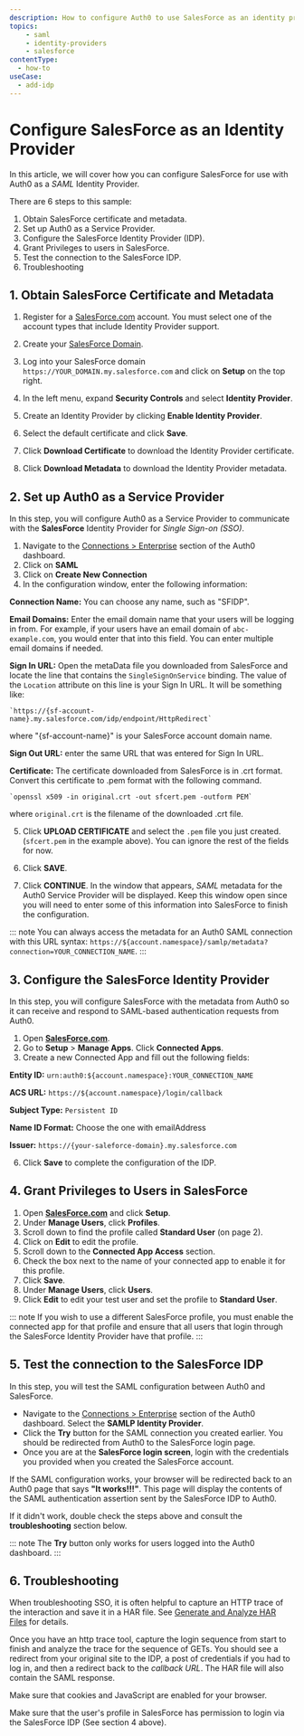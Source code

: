 ```yaml
---
description: How to configure Auth0 to use SalesForce as an identity provider.
topics:
    - saml
    - identity-providers
    - salesforce
contentType:
  - how-to
useCase:
  - add-idp
---
```


# Configure SalesForce as an Identity Provider

In this article, we will cover how you can configure SalesForce for use with Auth0 as a <dfn data-key="security-assertion-markup-language">SAML</dfn> Identity Provider.

There are 6 steps to this sample:

1. Obtain SalesForce certificate and metadata.
2. Set up Auth0 as a Service Provider.
3. Configure the SalesForce Identity Provider (IDP).
4. Grant Privileges to users in SalesForce.
5. Test the connection to the SalesForce IDP.
6. Troubleshooting

## 1. Obtain SalesForce Certificate and Metadata

1. Register for a [SalesForce.com](http://SalesForce.com) account. You must select one of the account types that include Identity Provider support.
2. Create your [SalesForce Domain](https://help.salesforce.com/apex/HTViewHelpDoc?id=domain_name_setup.htm&language=en_US).
2. Log into your SalesForce domain `https://YOUR_DOMAIN.my.salesforce.com` and click on **Setup** on the top right.
4. In the left menu, expand **Security Controls** and select **Identity Provider**.

5. Create an Identity Provider by clicking **Enable Identity Provider**.

6. Select the default certificate and click **Save**.

7. Click **Download Certificate** to download the Identity Provider certificate.

8. Click **Download Metadata** to download the Identity Provider metadata.

## 2. Set up Auth0 as a Service Provider

In this step, you will configure Auth0 as a Service Provider to communicate with the **SalesForce** Identity Provider for <dfn data-key="single-sign-on">Single Sign-on (SSO)</dfn>.

1. Navigate to the [Connections > Enterprise](${manage_url}/#/connections/enterprise) section of the Auth0 dashboard.
2. Click on **SAML**
3. Click on **Create New Connection**
4. In the configuration window, enter the following information:

  **Connection Name:** You can choose any name, such as "SFIDP".

  **Email Domains:** Enter the email domain name that your users will be logging in from. For example, if your users have an email domain of `abc-example.com`, you would enter that into this field. You can enter multiple email domains if needed.

  **Sign In URL:** Open the metaData file you downloaded from SalesForce and locate the line that contains the `SingleSignOnService` binding. The value of the `Location` attribute on this line is your Sign In URL. It will be something like:

    `https://{sf-account-name}.my.salesforce.com/idp/endpoint/HttpRedirect`

  where "{sf-account-name}" is your SalesForce account domain name.

  **Sign Out URL:** enter the same URL that was entered for Sign In URL.

  **Certificate:**  The certificate downloaded from SalesForce is in .crt format. Convert this certificate to .pem format with the following command.

    `openssl x509 -in original.crt -out sfcert.pem -outform PEM`

  where `original.crt` is the filename of the downloaded .crt file.

5. Click **UPLOAD CERTIFICATE**  and select the `.pem` file you just created. (`sfcert.pem` in the example above). You can ignore the rest of the fields for now.

6. Click **SAVE**.

7. Click **CONTINUE**. In the window that appears, <dfn data-key="security-assertion-markup-language">SAML</dfn> metadata for the Auth0 Service Provider will be displayed. Keep this window open since you will need to enter some of this information into SalesForce to finish the configuration.

::: note
You can always access the metadata for an Auth0 SAML connection with this URL syntax: `https://${account.namespace}/samlp/metadata?connection=YOUR_CONNECTION_NAME`.
:::

## 3. Configure the SalesForce Identity Provider

In this step, you will configure SalesForce with the metadata from Auth0 so it can receive and respond to SAML-based authentication requests from Auth0.

1. Open **[SalesForce.com](http://salesforce.com)**.
2. Go to **Setup** > **Manage Apps**. Click **Connected Apps**.
3. Create a new Connected App and fill out the following fields:

  **Entity ID:** `urn:auth0:${account.namespace}:YOUR_CONNECTION_NAME`

  **ACS URL:** `https://${account.namespace}/login/callback`

  **Subject Type:** `Persistent ID`

  **Name ID Format:** Choose the one with emailAddress

  **Issuer:** `https://{your-saleforce-domain}.my.salesforce.com`

6. Click **Save** to complete the configuration of the IDP.

## 4. Grant Privileges to Users in SalesForce

1. Open **[SalesForce.com](http://salesforce.com)** and click **Setup**.
2. Under **Manage Users**, click **Profiles**.
3. Scroll down to find the profile called **Standard User** (on page 2).
4. Click on **Edit** to edit the profile.
5. Scroll down to the **Connected App Access** section.
6. Check the box next to the name of your connected app to enable it for this profile.
7. Click **Save**.
8. Under **Manage Users**, click **Users**.
9. Click **Edit** to edit your test user and set the profile to **Standard User**.

::: note
If you wish to use a different SalesForce profile, you must enable the connected app for that profile and ensure that all users that login through the SalesForce Identity Provider have that profile.
:::

## 5. Test the connection to the SalesForce IDP

In this step, you will test the SAML configuration between Auth0 and SalesForce.

* Navigate to the [Connections > Enterprise](${manage_url}/#/connections/enterprise) section of the Auth0 dashboard. Select the **SAMLP Identity Provider**.
* Click the **Try** button for the SAML connection you created earlier. You should be redirected from Auth0 to the SalesForce login page.
* Once you are at the **SalesForce login screen**, login with the credentials you provided when you created the SalesForce account.

If the SAML configuration works, your browser will be redirected back to an Auth0 page that says **"It works!!!"**. This page will display the contents of the SAML authentication assertion sent by the SalesForce IDP to Auth0.

If it didn't work, double check the steps above and consult the **troubleshooting** section below.

::: note
The **Try** button only works for users logged into the Auth0 dashboard.
:::

## 6. Troubleshooting

When troubleshooting SSO, it is often helpful to capture an HTTP trace of the interaction and save it in a HAR file. See [Generate and Analyze HAR Files](/troubleshoot/guides/generate-har-files) for details.

Once you have an http trace tool, capture the login sequence from start to finish and analyze the trace for the sequence of GETs. You should see a redirect from your original site to the IDP, a post of credentials if you had to log in, and then a redirect back to the <dfn data-key="callback">callback URL</dfn>. The HAR file will also contain the SAML response.

Make sure that cookies and JavaScript are enabled for your browser.

Make sure that the user's profile in SalesForce has permission to login via the SalesForce IDP (See section 4 above).
